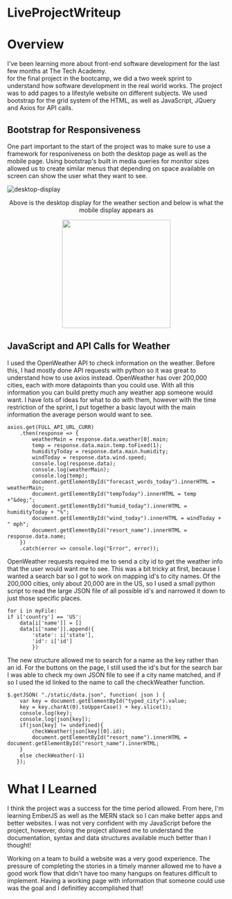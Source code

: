 # LiveProjectWriteup

<h1>Overview</h1>
  
  I've been learning more about front-end software development for the last few months at The Tech Academy.  
  for the final project in the bootcamp, we did a two week sprint to understand how software development in
  the real world works. The project was to add pages to a lifestyle website on different subjects.  We used
  bootstrap for the grid system of the HTML, as well as JavaScript, JQuery and Axios for API calls.
 
  
  <h2>Bootstrap for Responsiveness </h2>
  
   One part important to the start of the project was to make sure to use a framework for responiveness on 
  both the desktop page as well as the mobile page.  Using bootstrap's built in media queries for monitor
  sizes allowed us to create similar menus that depending on space available on screen can show the user
  what they want to see.
    
   
  ![desktop-display](https://user-images.githubusercontent.com/70152377/121736764-3d397880-cab5-11eb-86f2-4f1eaa0c6b66.PNG)
    
<p align="center">Above is the desktop display for the weather section and below is what the mobile display appears as</p>
<p align="center">
<img width="250" height="auto" src="https://user-images.githubusercontent.com/70152377/121736767-3e6aa580-cab5-11eb-8070-dcb100f74b0a.PNG">
</p>    

<h2>JavaScript and API Calls for Weather</h2>

<p>
  I used the OpenWeather API to check information on the weather.  Before this, I had mostly done
  API requests with python so it was great to understand how to use axios instead.  OpenWeather
  has over 200,000 cities, each with more datapoints than you could use.  With all this information
  you can build pretty much any weather app someone would want. I have lots of ideas for what to do with
  them, however with the time restriction of the sprint, I put together a basic layout with the main information
  the average person would want to see.
</p>

    axios.get(FULL_API_URL_CURR)
        .then(response => {
            weatherMain = response.data.weather[0].main;
            temp = response.data.main.temp.toFixed(1);
            humidityToday = response.data.main.humidity;
            windToday = response.data.wind.speed;
            console.log(response.data);
            console.log(weatherMain);
            console.log(temp);
            document.getElementById("forecast_words_today").innerHTML = weatherMain;
            document.getElementById("tempToday").innerHTML = temp +"&deg;";
            document.getElementById("humid_today").innerHTML = humidityToday + "%";
            document.getElementById("wind_today").innerHTML = windToday + " mph";
            document.getElementById("resort_name").innerHTML = response.data.name;
        })
        .catch(error => console.log("Error", error));

<p>
  OpenWeather requests required me to send a city id to get the weather info that the user would want me to see.
  This was a bit tricky at first, because I wanted a search bar so I got to work on mapping id's to city names.
  Of the 200,000 cities, only about 20,000 are in the US, so I used a small python script to read the large JSON file
  of all possible id's and narrowed it down to just those specific places.
</p>


    for i in myFile:
    if i['country'] == 'US':
        data[i['name']] = []
        data[i['name']].append({
            'state': i['state'],
            'id': i['id']
            })

<p>
  The new structure allowed me to search for a name as the key rather than an id.  For the buttons on the page, I still used the id's but for 
  the search bar I was able to check my own JSON file to see if a city name matched, and if so I used the id linked to the name to call the
  checkWeather function.
</p>

    $.getJSON( "./static/data.json", function( json ) { 
        var key = document.getElementById("typed_city").value;
        key = key.charAt(0).toUpperCase() + key.slice(1);
        console.log(key);
        console.log(json[key]);
        if(json[key] != undefined){
            checkWeather(json[key][0].id);
            document.getElementById("resort_name").innerHTML = document.getElementById("resort_name").innerHTML;
        } 
        else checkWeather(-1)
       });

<h1>What I Learned</h1>
<p>
  I think the project was a success for the time period allowed. From here, I'm learning EmberJS as well as the MERN stack so I can make
  better apps and better websites.  I was not very confident with my JavaScript before the project, however, doing the project allowed me to
  understand the documentation, syntax and data structures available much better than I thought!
</p>

<p>
 Working on a team to build a website was a very good experience.  The pressure of completing the stories in a timely manner allowed me to have a
  good work flow that didn't have too many hangups on features difficult to implement. Having a working page with information that someone could use was
  the goal and I definitley accomplished that!
</p>
